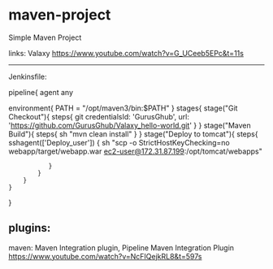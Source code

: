 # maven-project

Simple Maven Project


links: Valaxy
https://www.youtube.com/watch?v=G_UCeeb5EPc&t=11s


****************************************************************************************************************************
Jenkinsfile:

pipeline{
    agent any
    
   environment{
     PATH = "/opt/maven3/bin:$PATH"
    }
    stages{
        stage("Git Checkout"){
            steps{
           git credentialsId: 'GurusGhub', url: 'https://github.com/GurusGhub/Valaxy_hello-world.git'
            }
        }
        stage("Maven Build"){
            steps{
                sh "mvn clean install"
            }
        }
      stage("Deploy to tomcat"){
            steps{
                sshagent(['Deploy_user']) {
                sh "scp -o StrictHostKeyChecking=no webapp/target/webapp.war ec2-user@172.31.87.199:/opt/tomcat/webapps"
               
               }
            }
        }     
    }
}


plugins:
--------
maven: Maven Integration plugin, Pipeline Maven Integration Plugin
https://www.youtube.com/watch?v=NcFIQejkRL8&t=597s
